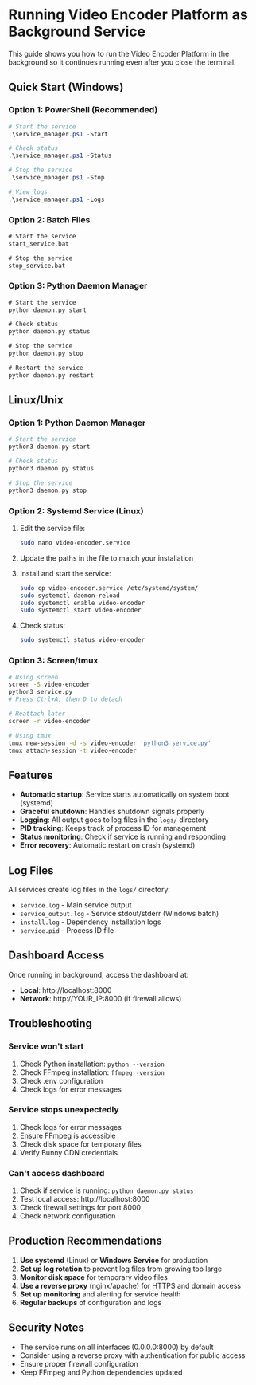 # Running Video Encoder Platform as Background Service

This guide shows you how to run the Video Encoder Platform in the background so it continues running even after you close the terminal.

## Quick Start (Windows)

### Option 1: PowerShell (Recommended)

```powershell
# Start the service
.\service_manager.ps1 -Start

# Check status
.\service_manager.ps1 -Status

# Stop the service
.\service_manager.ps1 -Stop

# View logs
.\service_manager.ps1 -Logs
```

### Option 2: Batch Files

```cmd
# Start the service
start_service.bat

# Stop the service
stop_service.bat
```

### Option 3: Python Daemon Manager

```cmd
# Start the service
python daemon.py start

# Check status
python daemon.py status

# Stop the service
python daemon.py stop

# Restart the service
python daemon.py restart
```

## Linux/Unix

### Option 1: Python Daemon Manager

```bash
# Start the service
python3 daemon.py start

# Check status
python3 daemon.py status

# Stop the service
python3 daemon.py stop
```

### Option 2: Systemd Service (Linux)

1. Edit the service file:

    ```bash
    sudo nano video-encoder.service
    ```

2. Update the paths in the file to match your installation

3. Install and start the service:

    ```bash
    sudo cp video-encoder.service /etc/systemd/system/
    sudo systemctl daemon-reload
    sudo systemctl enable video-encoder
    sudo systemctl start video-encoder
    ```

4. Check status:
    ```bash
    sudo systemctl status video-encoder
    ```

### Option 3: Screen/tmux

```bash
# Using screen
screen -S video-encoder
python3 service.py
# Press Ctrl+A, then D to detach

# Reattach later
screen -r video-encoder

# Using tmux
tmux new-session -d -s video-encoder 'python3 service.py'
tmux attach-session -t video-encoder
```

## Features

-   **Automatic startup**: Service starts automatically on system boot (systemd)
-   **Graceful shutdown**: Handles shutdown signals properly
-   **Logging**: All output goes to log files in the `logs/` directory
-   **PID tracking**: Keeps track of process ID for management
-   **Status monitoring**: Check if service is running and responding
-   **Error recovery**: Automatic restart on crash (systemd)

## Log Files

All services create log files in the `logs/` directory:

-   `service.log` - Main service output
-   `service_output.log` - Service stdout/stderr (Windows batch)
-   `install.log` - Dependency installation logs
-   `service.pid` - Process ID file

## Dashboard Access

Once running in background, access the dashboard at:

-   **Local**: http://localhost:8000
-   **Network**: http://YOUR_IP:8000 (if firewall allows)

## Troubleshooting

### Service won't start

1. Check Python installation: `python --version`
2. Check FFmpeg installation: `ffmpeg -version`
3. Check .env configuration
4. Check logs for error messages

### Service stops unexpectedly

1. Check logs for error messages
2. Ensure FFmpeg is accessible
3. Check disk space for temporary files
4. Verify Bunny CDN credentials

### Can't access dashboard

1. Check if service is running: `python daemon.py status`
2. Test local access: http://localhost:8000
3. Check firewall settings for port 8000
4. Check network configuration

## Production Recommendations

1. **Use systemd** (Linux) or **Windows Service** for production
2. **Set up log rotation** to prevent log files from growing too large
3. **Monitor disk space** for temporary video files
4. **Use a reverse proxy** (nginx/apache) for HTTPS and domain access
5. **Set up monitoring** and alerting for service health
6. **Regular backups** of configuration and logs

## Security Notes

-   The service runs on all interfaces (0.0.0.0:8000) by default
-   Consider using a reverse proxy with authentication for public access
-   Ensure proper firewall configuration
-   Keep FFmpeg and Python dependencies updated

